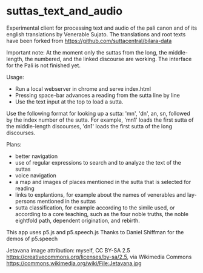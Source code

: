 # suttas_text_and_audio

Experimental client for processing text and audio of the pali canon and of its english translations by Venerable Sujato. The translations and root texts have been forked from https://github.com/suttacentral/bilara-data

Important note: At the moment only the suttas from the long, the middle-length, the numbered, and the linked discourse are working. The interface for the Pali is not finished yet.

Usage: 
- Run a local webserver in chrome and serve index.html
- Pressing space-bar advances a reading from the sutta line by line
- Use the text input at the top to load a sutta. 

Use the following format for looking up a sutta:
'mn', 'dn', an, sn, followed by the index number of the sutta.
For example, 'mn1' loads the first sutta of the middle-length discourses, 'dn1' loads the first sutta of the long discourses. 

Plans:
- better navigation
- use of regular expressions to search and to analyze the text of the suttas
- voice navigation
- a map and images of places mentioned in the sutta that is selected for reading
- links to explantions, for example about the names of venerables and lay-persons mentioned in the suttas
- sutta classification, for example according to the simile used, or according to a core teaching, such as the four noble truths, the noble eightfold path, dependent origination, and rebirth.

This app uses p5.js and p5.speech.js
Thanks to Daniel Shiffman for the demos of p5.speech

Jetavana image attribution:
myself, CC BY-SA 2.5 <https://creativecommons.org/licenses/by-sa/2.5>, via Wikimedia Commons
https://commons.wikimedia.org/wiki/File:Jetavana.jpg
